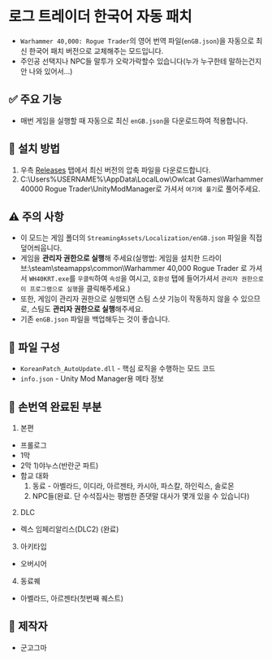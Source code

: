 # 로그 트레이더 한국어 자동 패치

- `Warhammer 40,000: Rogue Trader`의 영어 번역 파일(`enGB.json`)을 자동으로 최신 한국어 패치 버전으로 교체해주는 모드입니다.
- 주인공 선택지나 NPC들 말투가 오락가락할수 있습니다(누가 누구한테 말하는건지 안 나와 있어서...)

## ✅ 주요 기능
- 매번 게임을 실행할 때 자동으로 최신 `enGB.json`을 다운로드하여 적용합니다.

## 📁 설치 방법
1. 우측 [Releases](https://github.com/geungogma/RogueTrader-KoreanPatch/releases) 탭에서 최신 버전의 압축 파일을 다운로드합니다.
2. C:\Users%USERNAME%\AppData\LocalLow\Owlcat Games\Warhammer 40000 Rogue Trader\UnityModManager로 가셔서 `여기에 풀기`로 풀어주세요.


## ⚠️ 주의 사항
- 이 모드는 게임 폴더의 `StreamingAssets/Localization/enGB.json` 파일을 직접 덮어씌웁니다.
- 게임을 **관리자 권한으로 실행**해 주세요(실행법: 게임을 설치한 드라이브:\steam\steamapps\common\Warhammer 40,000 Rogue Trader 로 가셔서 `WH40KRT.exe`를 `우클릭`하여 `속성`을 여시고, `호환성` 탭에 들어가셔서 `관리자 권한으로 이 프로그램으로 실행`을 클릭해주세요.)
- 또한, 게임이 관리자 권한으로 실행되면 스팀 스샷 기능이 작동하지 않을 수 있으므로, 스팀도 **관리자 권한으로 실행**해주세요.
- 기존 `enGB.json` 파일을 백업해두는 것이 좋습니다.

## 📄 파일 구성
- `KoreanPatch_AutoUpdate.dll` - 핵심 로직을 수행하는 모드 코드
- `info.json` - Unity Mod Manager용 메타 정보

## 📄 손번역 완료된 부분
1. 본편
- 프롤로그
- 1막
- 2막
  1)야누스(반란군 파트)
- 함교 대화
    1. 동료 - 아벨라드, 이디라, 아르젠타, 카시아, 파스칼, 하인릭스, 솔로몬
    2. NPC들(완료. 단 수석집사는 평범한 존댓말 대사가 몇개 있을 수 있습니다)

2. DLC
- 렉스 임페리알리스(DLC2) (완료)

3. 아키타입
- 오버시어

4. 동료퀘
- 아벨라드, 아르젠타(첫번째 퀘스트)

## 👤 제작자
- 군고그마
